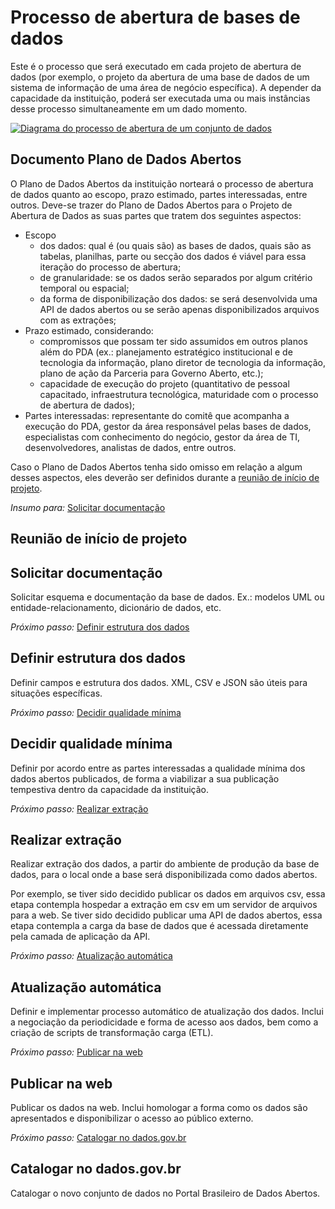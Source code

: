 Processo de abertura de bases de dados
====

Este é o processo que será executado em cada projeto de abertura de dados
(por exemplo, o projeto da abertura de uma base de dados de um sistema de
informação de uma área de negócio específica). A depender da capacidade
da instituição, poderá ser executada uma ou mais instâncias desse processo
simultaneamente em um dado momento.


[<img alt="Diagrama do processo de abertura de um conjunto de dados" src="https://raw.githubusercontent.com/dadosgovbr/kit/master/public/img/Processo%20Publica%C3%A7%C3%A3o%20Dados%20Abertos.png">](https://raw.githubusercontent.com/dadosgovbr/kit/master/public/img/Processo%20Publica%C3%A7%C3%A3o%20Dados%20Abertos%20-%20com%20titulo.png)

## Documento Plano de Dados Abertos

O Plano de Dados Abertos da instituição norteará o processo de abertura de
dados quanto ao escopo, prazo estimado, partes interessadas, entre outros.
Deve-se trazer do Plano de Dados Abertos para o Projeto de Abertura de Dados
as suas partes que tratem dos seguintes aspectos:

* Escopo
  * dos dados: qual é (ou quais são) as bases de dados, quais são as tabelas,
    planilhas, parte ou secção dos dados é viável para essa iteração do
    processo de abertura;
  * de granularidade: se os dados serão separados por algum critério
    temporal ou espacial;
  * da forma de disponibilização dos dados: se será desenvolvida uma API de
    dados abertos ou se serão apenas disponibilizados arquivos com as
    extrações;
* Prazo estimado, considerando:
    * compromissos que possam ter sido assumidos em
      outros planos além do PDA (ex.: planejamento estratégico institucional e
      de tecnologia da informação, plano diretor de tecnologia da informação,
      plano de ação da Parceria para Governo Aberto, etc.);
    * capacidade de execução do projeto (quantitativo de pessoal capacitado,
      infraestrutura tecnológica, maturidade com o processo de abertura de
      dados);
* Partes interessadas: representante do comitê que acompanha a execução do
    PDA, gestor da área responsável pelas bases de dados, especialistas com
    conhecimento do negócio, gestor da área de TI, desenvolvedores,
    analistas de dados, entre outros.

Caso o Plano de Dados Abertos tenha sido omisso em relação a algum desses
aspectos, eles deverão ser definidos durante a
[reunião de início de projeto](#reuni%A3o-de-inicio-de-projeto).

*Insumo para:* [Solicitar documentação](#solicitar-documenta%C3%A7%C3%A3o)

## Reunião de início de projeto



## Solicitar documentação

Solicitar esquema e documentação da base de dados. Ex.: modelos UML ou
entidade-relacionamento, dicionário de dados, etc.

*Próximo passo:* [Definir estrutura dos dados](#definir-estrutura-dos-dados)

## Definir estrutura dos dados

Definir campos e estrutura dos dados. XML, CSV e JSON são úteis para situações
específicas.

*Próximo passo:* [Decidir qualidade mínima](#decidir-qualidade-m%C3%ADnima)

## Decidir qualidade mínima

Definir por acordo entre as partes interessadas a qualidade mínima dos dados
abertos publicados, de forma a viabilizar a sua publicação tempestiva dentro
da capacidade da instituição.

*Próximo passo:* [Realizar extração](#realizar-extra%C3%A7%C3%A3o)

## Realizar extração

Realizar extração dos dados, a partir do ambiente de produção da base de dados,
para o local onde a base será disponibilizada como dados abertos.

Por exemplo, se tiver sido decidido publicar os dados em arquivos csv, essa
etapa contempla hospedar a extração em csv em um servidor de arquivos para a
web. Se tiver sido decidido publicar uma API de dados abertos, essa etapa
contempla a carga da base de dados que é acessada diretamente pela camada de
aplicação da API.

*Próximo passo:* [Atualização automática](#atualiza%C3%A7%C3%A3o-autom%C3%A1tica)

## Atualização automática

Definir e implementar processo automático de atualização dos dados. Inclui a
negociação da periodicidade e forma de acesso aos dados, bem como a criação de
scripts de transformação carga (ETL).

*Próximo passo:* [Publicar na web](#publicar-na-web)

## Publicar na web

Publicar os dados na web. Inclui homologar a forma como os dados são
apresentados e disponibilizar o acesso ao público externo.

*Próximo passo:* [Catalogar no dados.gov.br](#catalogar-no-dadosgovbr)

## Catalogar no dados.gov.br

Catalogar o novo conjunto de dados no Portal Brasileiro de Dados Abertos.


